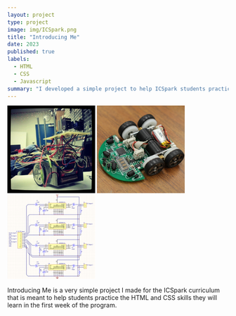 ```yaml
---
layout: project
type: project
image: img/ICSpark.png
title: "Introducing Me"
date: 2023
published: true
labels:
  - HTML
  - CSS
  - Javascript
summary: "I developed a simple project to help ICSpark students practice the basics of HTML and CSS."
---
```


<div class="text-center p-4">
  <img width="200px" src="../img/micromouse/micromouse-robot.png" class="img-thumbnail" >
  <img width="200px" src="../img/micromouse/micromouse-robot-2.jpg" class="img-thumbnail" >
  <img width="200px" src="../img/micromouse/micromouse-circuit.png" class="img-thumbnail" >
</div>

Introducing Me is a very simple project I made for the ICSpark curriculum that is meant to help students practice the HTML and CSS skills they will learn in the first week of the program.
